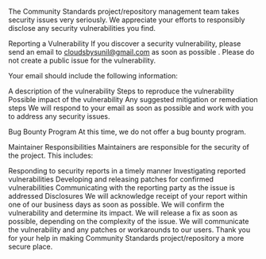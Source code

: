 The Community Standards project/repository management team takes security issues very seriously. We appreciate your efforts to responsibly disclose any security vulnerabilities you find.

Reporting a Vulnerability
If you discover a security vulnerability, please send an email to cloudsbysunil@gmail.com as soon as possible . Please do not create a public issue for the vulnerability.

Your email should include the following information:

A description of the vulnerability
Steps to reproduce the vulnerability
Possible impact of the vulnerability
Any suggested mitigation or remediation steps
We will respond to your email as soon as possible and work with you to address any security issues.

Bug Bounty Program
At this time, we do not offer a bug bounty program.

Maintainer Responsibilities
Maintainers are responsible for the security of the project. This includes:

Responding to security reports in a timely manner
Investigating reported vulnerabilities
Developing and releasing patches for confirmed vulnerabilities
Communicating with the reporting party as the issue is addressed
Disclosures
We will acknowledge receipt of your report within one of our business days as soon as possible.
We will confirm the vulnerability and determine its impact.
We will release a fix as soon as possible, depending on the complexity of the issue.
We will communicate the vulnerability and any patches or workarounds to our users.
Thank you for your help in making Community Standards project/repository a more secure place.